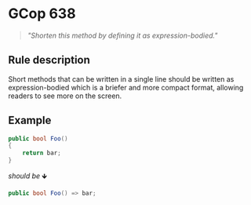 ﻿# GCop 638

> *"Shorten this method by defining it as expression-bodied."*

## Rule description

Short methods that can be written in a single line should be written as expression-bodied which is a briefer and more compact format, allowing readers to see more on the screen.

## Example

```csharp
public bool Foo()
{
    return bar;
}
```

*should be* 🡻

```csharp
public bool Foo() => bar;
```